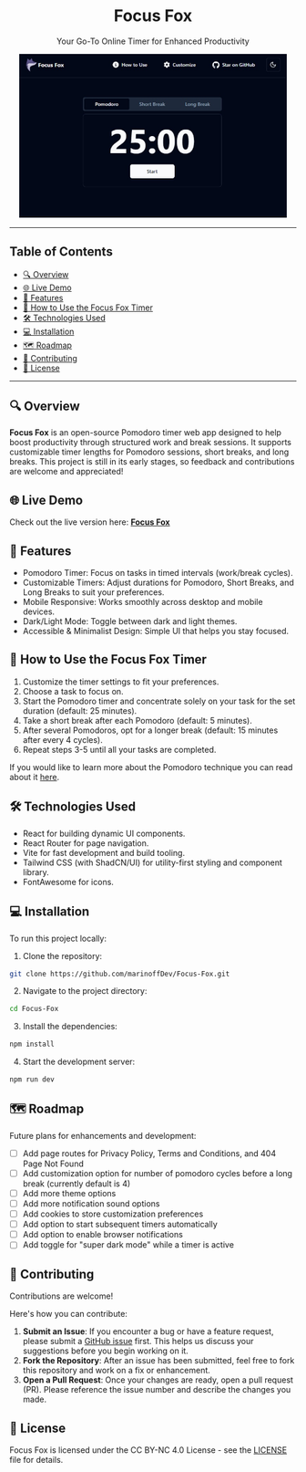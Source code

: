 
<div align="center">
  <h1>Focus Fox</h1>
  <p>Your Go-To Online Timer for Enhanced Productivity</p>
  <img alt="Focus Fox web app screenshot" src="https://raw.githubusercontent.com/marinoffDev/Focus-Fox/refs/heads/main/public/screenshot.jpg" width="470px">
</div>

---
## Table of Contents
- [🔍 Overview](#-overview)
- [🌐 Live Demo](#-live-demo)
- [🚀 Features](#-features)
- [🤔 How to Use the Focus Fox Timer](#-how-to-use-the-focus-fox-timer)
- [🛠 Technologies Used](#-technologies-used)
- [💻 Installation](#-installation)
- [🗺️ Roadmap](#-roadmap)
- [🤝 Contributing](#-contributing)
- [📄 License](#-license)
---

## 🔍 Overview 
**Focus Fox** is an open-source Pomodoro timer web app designed to help boost productivity through structured work and break sessions. It supports customizable timer lengths for Pomodoro sessions, short breaks, and long breaks.
This project is still in its early stages, so feedback and contributions are welcome and appreciated!

## 🌐 Live Demo 
Check out the live version here: **[Focus Fox](https://marinoffdev.github.io/Focus-Fox/)**

## 🚀 Features
- Pomodoro Timer: Focus on tasks in timed intervals (work/break cycles).
- Customizable Timers: Adjust durations for Pomodoro, Short Breaks, and Long Breaks to suit your preferences.
- Mobile Responsive: Works smoothly across desktop and mobile devices.
- Dark/Light Mode: Toggle between dark and light themes.
- Accessible & Minimalist Design: Simple UI that helps you stay focused.

## 🤔 How to Use the Focus Fox Timer
1. Customize the timer settings to fit your preferences.
2. Choose a task to focus on.
3. Start the Pomodoro timer and concentrate solely on your task for the set duration (default: 25 minutes).
4. Take a short break after each Pomodoro (default: 5 minutes).
5. After several Pomodoros, opt for a longer break (default: 15 minutes after every 4 cycles).
6. Repeat steps 3-5 until all your tasks are completed.

If you would like to learn more about the Pomodoro technique you can read about it [here](https://en.wikipedia.org/wiki/Pomodoro_Technique).

## 🛠 Technologies Used
- React for building dynamic UI components.
- React Router for page navigation.
- Vite for fast development and build tooling.
- Tailwind CSS (with ShadCN/UI) for utility-first styling and component library.
- FontAwesome for icons.

## 💻 Installation
To run this project locally:

1. Clone the repository:
```bash
git clone https://github.com/marinoffDev/Focus-Fox.git
```

2. Navigate to the project directory:
```bash
cd Focus-Fox
```

3. Install the dependencies:
```bash
npm install
```

4. Start the development server:
```bash
npm run dev
```

## 🗺️ Roadmap
Future plans for enhancements and development:
- [ ] Add page routes for Privacy Policy, Terms and Conditions, and 404 Page Not Found
- [ ] Add customization option for number of pomodoro cycles before a long break (currently default is 4)
- [ ] Add more theme options
- [ ] Add more notification sound options
- [ ] Add cookies to store customization preferences
- [ ] Add option to start subsequent timers automatically
- [ ] Add option to enable browser notifications
- [ ] Add toggle for "super dark mode" while a timer is active

## 🤝 Contributing
Contributions are welcome!

Here's how you can contribute:

1. **Submit an Issue**: If you encounter a bug or have a feature request, please submit a [GitHub issue](https://github.com/marinoffDev/Focus-Fox/issues) first. This helps us discuss your suggestions before you begin working on it.
2. **Fork the Repository**: After an issue has been submitted, feel free to fork this repository and work on a fix or enhancement.
3. **Open a Pull Request**: Once your changes are ready, open a pull request (PR). Please reference the issue number and describe the changes you made.

## 📄 License
Focus Fox is licensed under the CC BY-NC 4.0 License - see the [LICENSE](https://github.com/marinoffDev/Focus-Fox/blob/main/LICENSE) file for details.